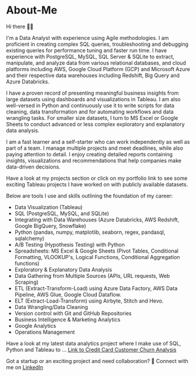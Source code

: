 # About-Me

Hi there 👋🏽 

I'm a Data Analyst with experience using Agile methodologies. I am proficient in creating complex SQL queries, troubleshooting and debugging existing queries for performance tuning and faster run time. I have experience with PostgreSQL, MySQL, SQL Server & SQLite to extract, manipulate, and analyze data from various relational databases, and cloud platforms including AWS, Google Cloud Platform (GCP) and Microsoft Azure and their respective data warehouses including Redshift, Big Query and Azure Databricks. 

I have a proven record of presenting meaningful business insights from large datasets using dashboards and visualizations in Tableau. I am also well-versed in Python and continuously use it to write scripts for data cleaning, data transformation and for automating workflows and data wrangling tasks. For smaller size datasets, I turn to MS Excel or Google Sheets to conduct advanced or less complex exploratory and explanatory data analysis.

I am a fast learner and a self-starter who can work independently as well as part of a team. I manage multiple projects and meet deadlines, while also paying attention to detail. I enjoy creating detailed reports containing insights, visualizations and recommendations that help companies make data-driven decisions.

Have a look at my projects section or click on my portfolio link to see some exciting Tableau projects I have worked on with publicly available datasets.

Below are tools I use and skills outlining the foundation of my career:
- Data Visualization (Tableau)
- SQL (PostgreSQL, MySQL, and SQLite)
- Integrating with Data Warehouses (Azure Databricks, AWS Redshift, Google BigQuery, Snowflake)
- Python (pandas, numpy, matplotlib, seaborn, regex, pandasql, sqlalchemy)
- A/B Testing (Hypothesis Testing) with Python
- Spreadsheets: MS Excel & Google Sheets (Pivot Tables, Conditional Formatting, VLOOKUP's, Logical Functions, Conditional Aggregation functions)
- Exploratory & Explanatory Data Analysis
- Data Gathering from Multiple Sources (APIs, URL requests, Web Scraping)
- ETL (Extract-Transform-Load) using Azure Data Factory, AWS Data Pipeline, AWS Glue, Google Cloud Dataflow.
- ELT (Extract-Load-Transform)  using Airbyte, Stitch and Hevo.
- Data Wrangling/Data Cleaning
- Version control with Git and GitHub Repositories
- Business Intelligence & Marketing Analytics
- Google Analytics
- Operations Management

Have a look at my latest data analytics project where I make use of SQL, Python and Tableau to ...
[Link to Credit Card Customer Churn Analysis](https://github.com/nsikan-udoma/customer_churn_analysis-SQL-Python-Tableau)

Got a startup or an exciting project and need collaboration? 🚀
Connect with me on [LinkedIn](https://www.linkedin.com/in/nsikanudoma)
